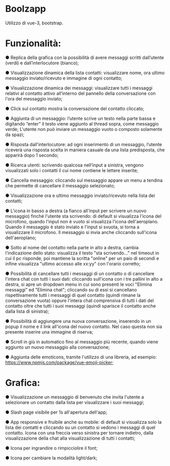 # Boolzapp

Utilizzo di vue-3, bootstrap.

# Funzionalità:

● Replica della grafica con la possibilità di avere messaggi scritti dall’utente (verdi) e dall’interlocutore (bianco);

● Visualizzazione dinamica della lista contatti: visualizzare nome, ora ultimo messaggio inviato/ricevuto e immagine di ogni contatto;

● Visualizzazione dinamica dei messaggi: visualizzare tutti i messaggi relativi al contatto attivo all’interno del pannello della conversazione con l'ora del messaggio inviato;

● Click sul contatto mostra la conversazione del contatto cliccato;

● Aggiunta di un messaggio: l’utente scrive un testo nella parte bassa e digitando “enter” il testo viene aggiunto al thread sopra, come messaggio verde; L'utente non può inviare un messaggio vuoto o composto solamente da spazi;

● Risposta dall’interlocutore: ad ogni inserimento di un messaggio, l’utente riceverà una risposta scelta in maniera casuale da una lista predisposta, che apparirà dopo 1 secondo;

● Ricerca utenti: scrivendo qualcosa nell’input a sinistra, vengono visualizzati solo i contatti il cui nome contiene le lettere inserite;

● Cancella messaggio: cliccando sul messaggio appare un menu a tendina che permette di cancellare il messaggio selezionato;

● Visualizzazione ora e ultimo messaggio inviato/ricevuto nella lista dei contatti;

● L'icona in basso a destra (a fianco all'input per scrivere un nuovo messaggio) finché l'utente sta scrivendo: di default si visualizza l'icona del microfono, quando l'input non è vuoto si visualizza l'icona dell'aeroplano. Quando il messaggio è stato inviato e l'input si svuota, si torna a visualizzare il microfono. Il messaggio si invia anche cliccando sull'icona dell'aeroplano;

● Sotto al nome del contatto nella parte in alto a destra, cambia l'indicazione dello stato: visualizza il testo "sta scrivendo..." nel timeout in cui il pc risponde, poi mantiene la scritta "online" per un paio di secondi e infine visualizza "ultimo accesso alle xx:yy" con l'orario corretto;

● Possibilità di cancellare tutti i messaggi di un contatto o di cancellare l'intera chat con tutti i suoi dati: cliccando sull'icona con i tre pallini in alto a destra, si apre un dropdown menu in cui sono presenti le voci "Elimina messaggi" ed "Elimina chat"; cliccando su di essi si cancellano rispettivamente tutti i messaggi di quel contatto (quindi rimane la conversazione vuota) oppure l'intera chat comprensiva di tutti i dati del contatto oltre che tutti i suoi messaggi (quindi sparisce il contatto anche dalla lista di sinistra);

● Possibilità di aggiungere una nuova conversazione, inserendo in un popup il nome e il link all'icona del nuovo contatto. Nel caso questa non sia presente inserire una immagine di riserva;

● Scroll in giù in automatico fino al messaggio più recente, quando viene aggiunto un nuovo messaggio alla conversazione;

● Aggiunta delle emoticons, tramite l'utilizzo di una libreria, ad esempio: https://www.npmjs.com/package/vue-emoji-picker;

# Grafica: 

● Visualizzazione un messaggio di benvenuto che invita l'utente a selezionare un contatto dalla lista per visualizzare i suoi messaggi;

● Slash page visibile per 1s all'apertura dell'app;

● App responsive e fruibile anche su mobile: di default si visualizza solo la lista dei contatti e cliccando su un contatto si vedono i messaggi di quel contatto. Icona con una freccia verso sinistra per tornare indietro, dalla visualizzazione della chat alla visualizzazione di tutti i contatti;

● Icona per ingrandire o rimpicciolire il font;

● Icona per cambiare la modalità light/dark;
